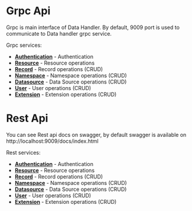 
# Grpc Api

Grpc is main interface of Data Handler. By default, 9009 port is used to communicate to Data handler grpc service.

Grpc services:

* [**Authentication**](proto#authentication-service) - Authentication
* [**Resource**](proto#resource-service) - Resource operations
* [**Record**](proto#record-service) - Record operations (CRUD)
* [**Namespace**](proto#namespace-service) - Namespace operations (CRUD)
* [**Datasource**](proto#datasource-service) - Data Source operations (CRUD)
* [**User**](proto#user-service) - User operations (CRUD)
* [**Extension**](proto#extension-service) - Extension operations (CRUD)

# Rest Api

You can see Rest api docs on swagger, by default swagger is available on http://localhost:9009/docs/index.html

Rest services:
* [**Authentication**](openapi.md#authentication) - Authentication
* [**Resource**](openapi#resourceget) - Resource operations
* [**Record**](openapi#recordget) - Record operations (CRUD)
* [**Namespace**](openapi#namespaceget) - Namespace operations (CRUD)
* [**Datasource**](openapi#datasourceget) - Data Source operations (CRUD)
* [**User**](openapi#userget) - User operations (CRUD)
* [**Extension**](openapi#extensionget) - Extension operations (CRUD)
